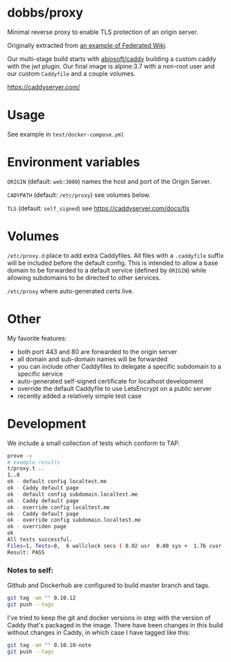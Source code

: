 # dobbs/proxy

Minimal reverse proxy to enable TLS protection of an origin server.

Originally extracted from [an example of Federated Wiki].

Our multi-stage build starts with [abiosoft/caddy] building a custom
caddy with the jwt plugin.  Our final image is alpine:3.7 with a
non-root user and our custom `Caddyfile` and a couple volumes.

[an example of Federated Wiki]: https://github.com/dobbs/wiki-tls#readme
[abiosoft/caddy]: https://hub.docker.com/r/abiosoft/caddy

https://caddyserver.com/

# Usage

See example in `test/docker-compose.yml`

# Environment variables

`ORIGIN` (default: `web:3000`) names the host and port of the Origin Server.

`CADYPATH` (default: `/etc/proxy`) see volumes below.

`TLS` (default: `self_signed`) see https://caddyserver.com/docs/tls

# Volumes

`/etc/proxy.d` place to add extra Caddyfiles.  All files with a
`.caddyfile` suffix will be included before the default config.  This
is intended to allow a base domain to be forwarded to a default
service (defined by `ORIGIN`) while allowing subdomains to be directed
to other services.

`/etc/proxy` where auto-generated certs live.

# Other

My favorite features:
* both port 443 and 80 are forwarded to the origin server
* all domain and sub-domain names will be forwarded
* you can include other Caddyfiles to delegate a specific subdomain to a
  specific service
* auto-generated self-signed certificate for localhost development
* override the default Caddyfile to use LetsEncrypt on a public server
* recently added a relatively simple test case

# Development

We include a small collection of tests which conform to TAP.

``` bash
prove -v
# example results
t/proxy.t ..
1..8
ok - default config localtest.me
ok - Caddy default page
ok - default config subdomain.localtest.me
ok - Caddy default page
ok - override config localtest.me
ok - Caddy default page
ok - override config subdomain.localtest.me
ok - overriden page
ok
All tests successful.
Files=1, Tests=8,  6 wallclock secs ( 0.02 usr  0.00 sys +  1.76 cusr  0.51 csys =  2.29 CPU)
Result: PASS
```

### Notes to self:

Github and Dockerhub are configured to build master branch and tags.

``` bash
git tag -am "" 0.10.12
git push --tags
```

I've tried to keep the git and docker versions in step with the
version of Caddy that's packaged in the image.  There have been
changes in this build without changes in Caddy, in which case I
have tagged like this:

``` bash
git tag -am "" 0.10.10-note
git push --tags
```
